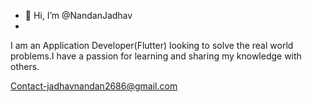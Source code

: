 - 👋 Hi, I’m @NandanJadhav
- 
I am an Application Developer(Flutter) looking to solve the real world problems.I have a passion for learning and sharing my knowledge with others.

Contact-jadhavnandan2686@gmail.com

<!---
NandanJadhav/NandanJadhav is a ✨ special ✨ repository because its `README.md` (this file) appears on your GitHub profile.
You can click the Preview link to take a look at your changes.
--->
